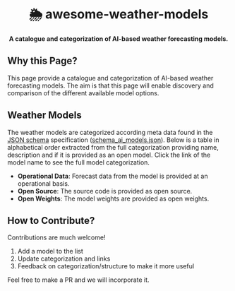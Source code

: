 <h1 align="center">
    🌦️ awesome-weather-models
    <br>
</h1>

<p align="center">
    <strong>A catalogue and categorization of AI-based weather forecasting models. 
   </strong>
</p>

## Why this Page?
This page provide a catalogue and categorization of AI-based weather forecasting models. The aim is that this page will enable discovery and comparison of the different available model options. 

## Weather Models
The weather models are categorized according meta data found in the [JSON schema](https://json-schema.org/) specification ([schema_ai_models.json](https://github.com/rebase-energy/awesome-weather-models/blob/main/schema_ai_models.json)). Below is a table in alphabetical order extracted from the full categorization providing name, description and if it is provided as an open model. Click the link of the model name to see the full model categorization. 

* **Operational Data**: Forecast data from the model is provided at an operational basis.
* **Open Source**: The source code is provided as open source. 
* **Open Weights**: The model weights are provided as open weights. 

<!-- table_placeholder -->

## How to Contribute? 
Contributions are much welcome! 

1) Add a model to the list
2) Update categorization and links
3) Feedback on categorization/structure to make it more useful

Feel free to make a PR and we will incorporate it. 